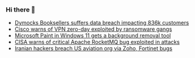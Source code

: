 ### Hi there 👋

<!--START_SECTION:feed-->
* [Dymocks Booksellers suffers data breach impacting 836k customers](https://www.bleepingcomputer.com/news/security/dymocks-booksellers-suffers-data-breach-impacting-836k-customers/)
* [Cisco warns of VPN zero-day exploited by ransomware gangs](https://www.bleepingcomputer.com/news/security/cisco-warns-of-vpn-zero-day-exploited-by-ransomware-gangs/)
* [Microsoft Paint in Windows 11 gets a background removal tool](https://www.bleepingcomputer.com/news/microsoft/microsoft-paint-in-windows-11-gets-a-background-removal-tool/)
* [CISA warns of critical Apache RocketMQ bug exploited in attacks](https://www.bleepingcomputer.com/news/security/cisa-warns-of-critical-apache-rocketmq-bug-exploited-in-attacks/)
* [Iranian hackers breach US aviation org via Zoho, Fortinet bugs](https://www.bleepingcomputer.com/news/security/iranian-hackers-breach-us-aviation-org-via-zoho-fortinet-bugs/)
<!--END_SECTION:feed-->

<!--
**frankenk/frankenk** is a ✨ _special_ ✨ repository because its `README.md` (this file) appears on your GitHub profile.

Here are some ideas to get you started:

- 🔭 I’m currently working on ...
- 🌱 I’m currently learning ...
- 👯 I’m looking to collaborate on ...
- 🤔 I’m looking for help with ...
- 💬 Ask me about ...
- 📫 How to reach me: ...
- 😄 Pronouns: ...
- ⚡ Fun fact: ...
-->



